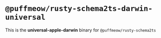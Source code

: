 # `@puffmeow/rusty-schema2ts-darwin-universal`

This is the **universal-apple-darwin** binary for `@puffmeow/rusty-schema2ts`
